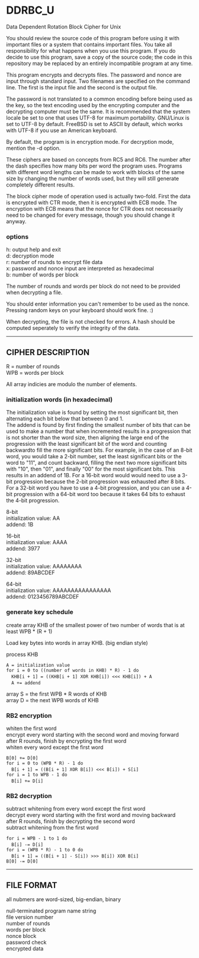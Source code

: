 # DDRBC_U
Data Dependent Rotation Block Cipher for Unix

You should review the source code of this program before using it with important files or a system that contains important files. You take all responsibility for what happens when you use this program. If you do decide to use this program, save a copy of the source code; the code in this repository may be replaced by an entirely incompatible program at any time.

This program encrypts and decrypts files. The password and nonce are input through standard input. Two filenames are specified on the command line. The first is the input file and the second is the output file.

The password is not translated to a common encoding before being used as the key, so the text encoding used by the encrypting computer and the decrypting computer must be the same. It is recommended that the system locale be set to one that uses UTF-8 for maximum portability. GNU/Linux is set to UTF-8 by default. FreeBSD is set to ASCII by default, which works with UTF-8 if you use an American keyboard.

By default, the program is in encryption mode. For decryption mode, mention the -d option.

These ciphers are based on concepts from RC5 and RC6. The number after the dash specifies how many bits per word the program uses. Programs with different word lengths can be made to work with blocks of the same size by changing the number of words used, but they will still generate completely different results.

The block cipher mode of operation used is actually two-fold. First the data is encrypted with CTR mode, then it is encrypted with ECB mode. The encryption with ECB means that the nonce for CTR does not necessarily need to be changed for every message, though you should change it anyway.

### options  
h: output help and exit  
d: decryption mode  
r: number of rounds to encrypt file data  
x: password and nonce input are interpreted as hexadecimal  
b: number of words per block  

The number of rounds and words per block do not need to be provided when decrypting a file.

You should enter information you can't remember to be used as the nonce. Pressing random keys on your keyboard should work fine. :)

When decrypting, the file is not checked for errors. A hash should be computed seperately to verify the integrity of the data.


_______

## CIPHER DESCRIPTION

R = number of rounds  
WPB = words per block  

All array indicies are modulo the number of elements.  


### initialization words (in hexadecimal)

The initialization value is found by setting the most significant bit, then alternating each bit below that between 0 and 1.  
The addend is found by first finding the smallest number of bits that can be used to make a number that when incremented results in a progression that is not shorter than the word size, then aligning the large end of the progression with the least significant bit of the word and counting backwardto fill the more significant bits. For example, in the case of an 8-bit word, you would take a 2-bit number, set the least significant bits or the word to "11", and count backward, filling the next two more significant bits with "10", then "01", and finally "00" for the most significant bits. This results in an addend of 1B. For a 16-bit word would would need to use a 3-bit progression because the 2-bit progression was exhausted after 8 bits. For a 32-bit word you have to use a 4-bit progression, and you can use a 4-bit progression with a 64-bit word too because it takes 64 bits to exhaust the 4-bit progression.

8-bit  
initialization value: AA  
addend: 1B  

16-bit  
initialization value: AAAA  
addend: 3977  

32-bit  
initialization value: AAAAAAAA  
addend: 89ABCDEF  

64-bit  
initialization value: AAAAAAAAAAAAAAAA  
addend: 0123456789ABCDEF  


### generate key schedule

create array KHB of the smallest power of two number of words that is at least WPB * (R + 1)

Load key bytes into words in array KHB. (big endian style)

process KHB  

`A = initialization value`  
`for i = 0 to ((number of words in KHB) * R) - 1 do`  
&emsp;`KHB[i + 1] = ((KHB[i + 1] XOR KHB[i]) <<< KHB[i]) + A`  
&emsp;`A += addend`

array S = the first WPB * R words of KHB  
array D = the next WPB words of KHB


### RB2 encryption
whiten the first word  
encrypt every word starting with the second word and moving forward  
after R rounds, finish by encrypting the first word  
whiten every word except the first word

`B[0] += D[0]`  
`for i = 0 to (WPB * R) - 1 do`  
&emsp;`B[i + 1] = ((B[i + 1] XOR B[i]) <<< B[i]) + S[i]`  
`for i = 1 to WPB - 1 do`  
&emsp;`B[i] += D[i]`


### RB2 decryption
subtract whitening from every word except the first word  
decrypt every word starting with the first word and moving backward  
after R rounds, finish by decrypting the second word  
subtract whitening from the first word  

`for i = WPB - 1 to 1 do`  
&emsp;`B[i] -= D[i]`  
`for i = (WPB * R) - 1 to 0 do`  
&emsp;`B[i + 1] = ((B[i + 1] - S[i]) >>> B[i]) XOR B[i]`  
`B[0] -= D[0]`


_______

## FILE FORMAT

all nubmers are word-sized, big-endian, binary

null-terminated program name string  
file version number  
number of rounds  
words per block  
nonce block  
password check  
encrypted data  
